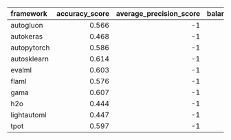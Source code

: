 | framework   |   accuracy_score |   average_precision_score |   balanced_accuracy_score |   cohen_kappa_score |   f1_score_macro |   f1_score_micro |   f1_score_weighted |   matthews_corrcoef |   precision_score |   recall_score |   roc_auc_score | training_time   | test_time   |
|:------------|-----------------:|--------------------------:|--------------------------:|--------------------:|-----------------:|-----------------:|--------------------:|--------------------:|------------------:|---------------:|----------------:|:----------------|:------------|
| autogluon   |            0.566 |                        -1 |                     0.531 |               0.321 |            0.526 |            0.566 |               0.556 |               0.332 |                -1 |             -1 |              -1 | 00:00:11        | 00:00:00    |
| autokeras   |            0.468 |                        -1 |                     0.443 |               0.173 |            0.443 |            0.468 |               0.466 |               0.175 |                -1 |             -1 |              -1 | 00:00:54        | 00:00:00    |
| autopytorch |            0.586 |                        -1 |                     0.554 |               0.349 |            0.559 |            0.586 |               0.582 |               0.353 |                -1 |             -1 |              -1 | 00:10:12        | 00:00:13    |
| autosklearn |            0.614 |                        -1 |                     0.581 |               0.395 |            0.582 |            0.614 |               0.607 |               0.404 |                -1 |             -1 |              -1 | 00:09:57        | 00:00:01    |
| evalml      |            0.603 |                        -1 |                     0.566 |               0.377 |            0.562 |            0.603 |               0.592 |               0.388 |                -1 |             -1 |              -1 | 00:10:03        | 00:00:00    |
| flaml       |            0.576 |                        -1 |                     0.547 |               0.341 |            0.544 |            0.576 |               0.569 |               0.356 |                -1 |             -1 |              -1 | 00:09:59        | 00:00:00    |
| gama        |            0.607 |                        -1 |                     0.581 |               0.388 |            0.584 |            0.607 |               0.605 |               0.396 |                -1 |             -1 |              -1 | 00:08:59        | 00:00:00    |
| h2o         |            0.444 |                        -1 |                     0.34  |               0.016 |            0.23  |            0.444 |               0.296 |               0.038 |                -1 |             -1 |              -1 | 00:10:02        | 00:00:00    |
| lightautoml |            0.447 |                        -1 |                     0.421 |               0.167 |            0.373 |            0.447 |               0.414 |               0.18  |                -1 |             -1 |              -1 | 00:00:51        | 00:00:00    |
| tpot        |            0.597 |                        -1 |                     0.579 |               0.377 |            0.577 |            0.597 |               0.594 |               0.383 |                -1 |             -1 |              -1 | 00:10:01        | 00:00:00    |